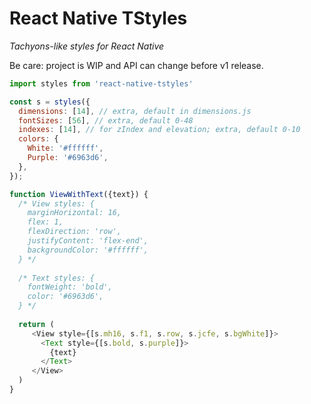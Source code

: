 # React Native TStyles

_Tachyons-like styles for React Native_

Be care: project is WIP and API can change before v1 release.

```js
import styles from 'react-native-tstyles'

const s = styles({
  dimensions: [14], // extra, default in dimensions.js
  fontSizes: [56], // extra, default 0-48
  indexes: [14], // for zIndex and elevation; extra, default 0-10
  colors: {
    White: '#ffffff',
    Purple: '#6963d6',
  },
});

function ViewWithText({text}) {
  /* View styles: {
    marginHorizontal: 16,
    flex: 1,
    flexDirection: 'row',
    justifyContent: 'flex-end',
    backgroundColor: '#ffffff',
  } */
  
  /* Text styles: {
    fontWeight: 'bold',
    color: '#6963d6',
  } */
  
  return (
     <View style={[s.mh16, s.f1, s.row, s.jcfe, s.bgWhite]}>
       <Text style={[s.bold, s.purple]}>
         {text}
       </Text>
     </View>   
  )
}
```
